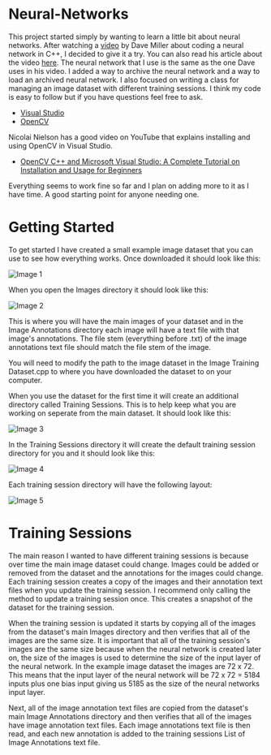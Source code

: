 # Neural-Networks
This project started simply by wanting to learn a little bit about neural networks. After watching a [video](https://vimeo.com/19569529) by Dave Miller about coding a neural network in C++, I decided to give it a try. You can also read his article about the video [here](https://millermattson.com/dave/?p=54). The neural network that I use is the same as the one Dave uses in his video. I added a way to archive the neural network and a way to load an archived neural network. I also focused on writing a class for managing an image dataset with different training sessions. I think my code is easy to follow but if you have questions feel free to ask.

- [Visual Studio](https://visualstudio.microsoft.com/downloads/)
- [OpenCV](https://opencv.org/releases/)

Nicolai Nielson has a good video on YouTube that explains installing and using OpenCV in Visual Studio.
- [OpenCV C++ and Microsoft Visual Studio: A Complete Tutorial on Installation and Usage for Beginners](https://www.youtube.com/watch?v=trXs2r6xSnI)

Everything seems to work fine so far and I plan on adding more to it as I have time. A good starting point for anyone needing one.

# Getting Started
To get started I have created a small example image dataset that you can use to see how everything works. Once downloaded it should look like this:

![Image 1](https://github.com/user-attachments/assets/a9a261df-79bd-4dea-a63f-5ca728bb58c2)

When you open the Images directory it should look like this:

![Image 2](https://github.com/user-attachments/assets/231ef392-87e4-4d2a-82e1-8703b4242103)

This is where you will have the main images of your dataset and in the Image Annotations directory each image will have a text file with that image's annotations. The file stem (everything before .txt) of the image annotations text file should match the file stem of the image.

You will need to modify the path to the image dataset in the Image Training Dataset.cpp to where you have downloaded the dataset to on your computer.

When you use the dataset for the first time it will create an additional directory called Training Sessions. This is to help keep what you are working on seperate from the main dataset. It should look like this:

![Image 3](https://github.com/user-attachments/assets/29a63da5-8bd1-4551-a07c-85e2fcd0db2c)

In the Training Sessions directory it will create the default training session directory for you and it should look like this:

![Image 4](https://github.com/user-attachments/assets/ac96aa71-2ccb-4975-8bca-aa0a9e1bac2d)

Each training session directory will have the following layout:

![Image 5](https://github.com/user-attachments/assets/f820e238-a435-4db5-88dc-698a7c430660)

# Training Sessions
The main reason I wanted to have different training sessions is because over time the main image dataset could change. Images could be added or removed from the dataset and the annotations for the images could change. Each training session creates a copy of the images and their annotation text files when you update the training session. I recommend only calling the method to update a training session once. This creates a snapshot of the dataset for the training session.

When the training session is updated it starts by copying all of the images from the dataset's main Images directory and then verifies that all of the images are the same size. It is important that all of the training session's images are the same size because when the neural network is created later on, the size of the images is used to determine the size of the input layer of the neural network. In the example image dataset the images are 72 x 72. This means that the input layer of the neural network will be 72 x 72 = 5184 inputs plus one bias input giving us 5185 as the size of the neural networks input layer.

Next, all of the image annotation text files are copied from the dataset's main Image Annotations directory and then verifies that all of the images have image annotation text files. Each image annotations text file is then read, and each new annotation is added to the training sessions List of Image Annotations text file.

 
